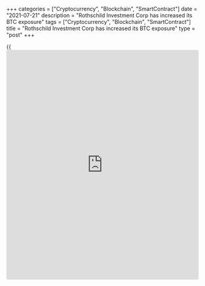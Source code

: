 +++
categories = ["Cryptocurrency", "Blockchain", "SmartContract"]
date = "2021-07-21"
description = "Rothschild Investment Corp has increased its BTC exposure"
tags = ["Cryptocurrency", "Blockchain", "SmartContract"]
title = "Rothschild Investment Corp has increased its BTC exposure"
type = "post"
+++

{{<iframe id="large-banner" src="https://www.bounty.group/#slide=8.0" width="100%" height="600" scrolling="no" style="border: 0px solid rgb(216, 221, 230); border-radius: 3px;">}}

![Rothschild Investment Corp has increased its Bitcoin exposure by 300%
since April][1]

Billion-dollar investment firm Rothschild Investment Corp quadrupled its
exposure to Bitcoin (BTC) since April, new records show. In a filing
with the United States Securities and Exchange Commission (SEC) on
Saturday, Rothschild confirmed that it now owns 141,405 shares of the
Grayscale Bitcoin Trust (GBTC). A quiet but nonetheless substantial
player among institutions, Rothchild Investment Corp has also invested
in Grayscale’s Ether (ETH) equivalent, the Grayscale Ethereum Trust.

Its exposure to Bitcoin has increased considerably this year, the filing
shows — in April, its GBTC shares totaled 38,346. In BTC [terms](https://www.fintechee.com/terms/), with
each GBTC share equal to 0.000939767 BTC, Rothschild thus has an
equivalent Bitcoin exposure of 132.8 BTC ($3.94 million). The data
implies that declining prices have not fazed executives, while Bitcoin
has been maintaining a drawdown for three months after hitting its all-
time highs of $64,500 in mid May.

As Grayscale CEO Michael Sonnenshein noted this week, institutional
players are likely taking little notice of short-term price moves,
instead concentrating on a much lower-time-preference strategy when it
comes to cryptocurrency.

_Source:[FXPro][2]_

   1. /files/downloads/0/c/0/0c019e3a7922ecb1affcc8f2b0e62078_197ab863a6bd798e2e6ec4a1670b4c9b.jpg
   2. /geturl/index/253a81079e64d110286c233834cf531711820dca/